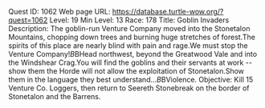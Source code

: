 Quest ID: 1062
Web page URL: https://database.turtle-wow.org/?quest=1062
Level: 19
Min Level: 13
Race: 178
Title: Goblin Invaders
Description: The goblin-run Venture Company moved into the Stonetalon Mountains, chopping down trees and burning huge stretches of forest.The spirits of this place are nearly blind with pain and rage.We must stop the Venture Company!$B$BHead northwest, beyond the Greatwood Vale and into the Windshear Crag.You will find the goblins and their servants at work -- show them the Horde will not allow the exploitation of Stonetalon.Show them in the language they best understand...$B$BViolence.
Objective: Kill 15 Venture Co. Loggers, then return to Seereth Stonebreak on the border of Stonetalon and the Barrens.
